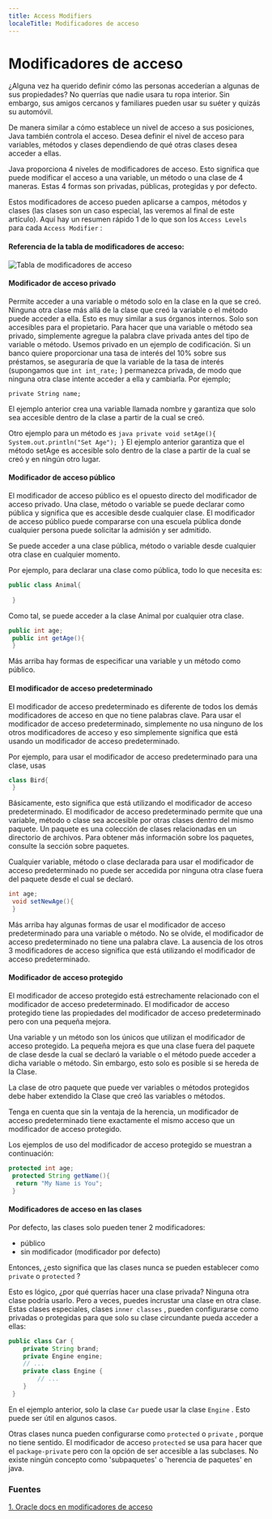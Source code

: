 ```yaml
---
title: Access Modifiers
localeTitle: Modificadores de acceso
---
```

# Modificadores de acceso

¿Alguna vez ha querido definir cómo las personas accederían a algunas de sus propiedades? No querrías que nadie usara tu ropa interior. Sin embargo, sus amigos cercanos y familiares pueden usar su suéter y quizás su automóvil.

De manera similar a cómo establece un nivel de acceso a sus posiciones, Java también controla el acceso. Desea definir el nivel de acceso para variables, métodos y clases dependiendo de qué otras clases desea acceder a ellas.

Java proporciona 4 niveles de modificadores de acceso. Esto significa que puede modificar el acceso a una variable, un método o una clase de 4 maneras. Estas 4 formas son privadas, públicas, protegidas y por defecto.

Estos modificadores de acceso pueden aplicarse a campos, métodos y clases (las clases son un caso especial, las veremos al final de este artículo). Aquí hay un resumen rápido 1 de lo que son los `Access Levels` para cada `Access Modifier` :

#### Referencia de la tabla de modificadores de acceso:

![Tabla de modificadores de acceso](https://i.imgur.com/XKBj1si.png)

#### Modificador de acceso privado

Permite acceder a una variable o método solo en la clase en la que se creó. Ninguna otra clase más allá de la clase que creó la variable o el método puede acceder a ella. Esto es muy similar a sus órganos internos. Solo son accesibles para el propietario. Para hacer que una variable o método sea privado, simplemente agregue la palabra clave privada antes del tipo de variable o método. Usemos privado en un ejemplo de codificación. Si un banco quiere proporcionar una tasa de interés del 10% sobre sus préstamos, se aseguraría de que la variable de la tasa de interés (supongamos que `int int_rate;` ) permanezca privada, de modo que ninguna otra clase intente acceder a ella y cambiarla. Por ejemplo;

`private String name;`

El ejemplo anterior crea una variable llamada nombre y garantiza que solo sea accesible dentro de la clase a partir de la cual se creó.

Otro ejemplo para un método es `java private void setAge(){ System.out.println("Set Age"); }` El ejemplo anterior garantiza que el método setAge es accesible solo dentro de la clase a partir de la cual se creó y en ningún otro lugar.

#### Modificador de acceso público

El modificador de acceso público es el opuesto directo del modificador de acceso privado. Una clase, método o variable se puede declarar como pública y significa que es accesible desde cualquier clase. El modificador de acceso público puede compararse con una escuela pública donde cualquier persona puede solicitar la admisión y ser admitido.

Se puede acceder a una clase pública, método o variable desde cualquier otra clase en cualquier momento.

Por ejemplo, para declarar una clase como pública, todo lo que necesita es:

```java
public class Animal{ 
 
 } 
```

Como tal, se puede acceder a la clase Animal por cualquier otra clase.

```java
public int age; 
 public int getAge(){ 
 } 
```

Más arriba hay formas de especificar una variable y un método como público.

#### El modificador de acceso predeterminado

El modificador de acceso predeterminado es diferente de todos los demás modificadores de acceso en que no tiene palabras clave. Para usar el modificador de acceso predeterminado, simplemente no usa ninguno de los otros modificadores de acceso y eso simplemente significa que está usando un modificador de acceso predeterminado.

Por ejemplo, para usar el modificador de acceso predeterminado para una clase, usas

```java
class Bird{ 
 } 
```

Básicamente, esto significa que está utilizando el modificador de acceso predeterminado. El modificador de acceso predeterminado permite que una variable, método o clase sea accesible por otras clases dentro del mismo paquete. Un paquete es una colección de clases relacionadas en un directorio de archivos. Para obtener más información sobre los paquetes, consulte la sección sobre paquetes.

Cualquier variable, método o clase declarada para usar el modificador de acceso predeterminado no puede ser accedida por ninguna otra clase fuera del paquete desde el cual se declaró.

```java
int age; 
 void setNewAge(){ 
 } 
```

Más arriba hay algunas formas de usar el modificador de acceso predeterminado para una variable o método. No se olvide, el modificador de acceso predeterminado no tiene una palabra clave. La ausencia de los otros 3 modificadores de acceso significa que está utilizando el modificador de acceso predeterminado.

#### Modificador de acceso protegido

El modificador de acceso protegido está estrechamente relacionado con el modificador de acceso predeterminado. El modificador de acceso protegido tiene las propiedades del modificador de acceso predeterminado pero con una pequeña mejora.

Una variable y un método son los únicos que utilizan el modificador de acceso protegido. La pequeña mejora es que una clase fuera del paquete de clase desde la cual se declaró la variable o el método puede acceder a dicha variable o método. Sin embargo, esto solo es posible si se hereda de la Clase.

La clase de otro paquete que puede ver variables o métodos protegidos debe haber extendido la Clase que creó las variables o métodos.

Tenga en cuenta que sin la ventaja de la herencia, un modificador de acceso predeterminado tiene exactamente el mismo acceso que un modificador de acceso protegido.

Los ejemplos de uso del modificador de acceso protegido se muestran a continuación:

```java
protected int age; 
 protected String getName(){ 
  return "My Name is You"; 
 } 
```

#### Modificadores de acceso en las clases

Por defecto, las clases solo pueden tener 2 modificadores:

*   público
*   sin modificador (modificador por defecto)

Entonces, ¿esto significa que las clases nunca se pueden establecer como `private` o `protected` ?

Esto es lógico, ¿por qué querrías hacer una clase privada? Ninguna otra clase podría usarlo. Pero a veces, puedes incrustar una clase en otra clase. Estas clases especiales, clases `inner classes` , pueden configurarse como privadas o protegidas para que solo su clase circundante pueda acceder a ellas:

```java
public class Car { 
    private String brand; 
    private Engine engine; 
    // ... 
    private class Engine { 
        // ... 
    } 
 } 
```

En el ejemplo anterior, solo la clase `Car` puede usar la clase `Engine` . Esto puede ser útil en algunos casos.

Otras clases nunca pueden configurarse como `protected` o `private` , porque no tiene sentido. El modificador de acceso `protected` se usa para hacer que el `package-private` pero con la opción de ser accesible a las subclases. No existe ningún concepto como 'subpaquetes' o 'herencia de paquetes' en java.

### Fuentes

[1\. Oracle docs en modificadores de acceso](https://docs.oracle.com/javase/tutorial/java/javaOO/accesscontrol.html "Oracle Docs")
